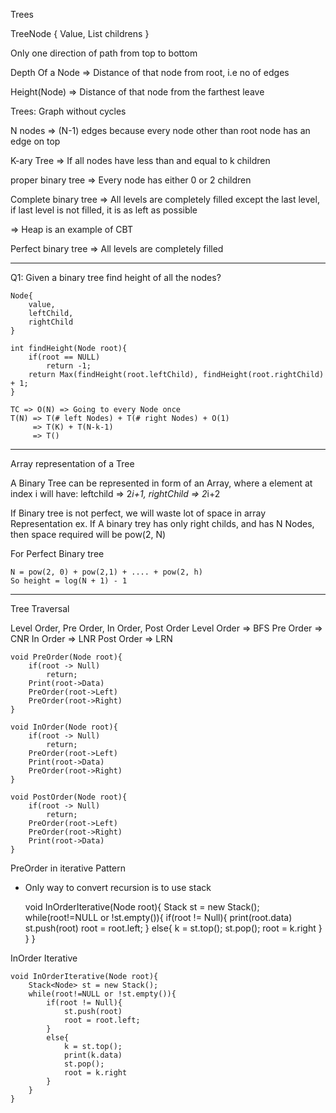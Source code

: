 Trees


TreeNode {
    Value,
    List<TreeNode> childrens
}


Only one direction of path from top to bottom

Depth Of a Node => Distance of that node from root, i.e no of edges

Height(Node) => Distance of that node from the farthest leave

Trees: Graph without cycles

N nodes => (N-1) edges because every node other than root node has
an edge on top


K-ary Tree => If all nodes have less than and equal to k children

proper binary tree => Every node has either 0 or 2 children

Complete binary tree => All levels are completely filled except the last
level, if last level is not filled, it is as left as possible

=> Heap is an example of CBT

Perfect binary tree => All levels are completely filled


-----------------------------------

Q1: Given a binary tree find height of all the nodes?

    Node{
        value,
        leftChild,
        rightChild
    }
    
    int findHeight(Node root){
        if(root == NULL)
            return -1;
        return Max(findHeight(root.leftChild), findHeight(root.rightChild) + 1;
    }
    
    TC => O(N) => Going to every Node once
    T(N) => T(# left Nodes) + T(# right Nodes) + O(1)
         => T(K) + T(N-k-1)
         => T()


---------------------------

Array representation of a Tree

A Binary Tree can be represented in form of an Array, where a element at index i will have:
    leftchild => 2*i+1,
    rightChild => 2*i+2

If Binary tree is not perfect, we will waste lot of space in array Representation
ex. If A binary trey has only right childs, and has N Nodes, then space required will be pow(2, N)

For Perfect Binary tree

    N = pow(2, 0) + pow(2,1) + .... + pow(2, h)
    So height = log(N + 1) - 1


-------------------------------

Tree Traversal

Level Order, Pre Order, In Order, Post Order
Level Order => BFS
Pre Order => CNR
In Order => LNR
Post Order => LRN


    void PreOrder(Node root){
        if(root -> Null)
            return;
        Print(root->Data)
        PreOrder(root->Left)
        PreOrder(root->Right)
    }

    void InOrder(Node root){
        if(root -> Null)
            return;
        PreOrder(root->Left)
        Print(root->Data)
        PreOrder(root->Right)
    }

    void PostOrder(Node root){
        if(root -> Null)
            return;
        PreOrder(root->Left)
        PreOrder(root->Right)
        Print(root->Data)
    }

PreOrder in iterative Pattern
 - Only way to convert recursion is to use stack

 
    void InOrderIterative(Node root){
        Stack<Node> st = new Stack();
        while(root!=NULL or !st.empty()){
            if(root != Null){
                print(root.data)
                st.push(root)
                root = root.left;
            }
            else{
                k = st.top();
                st.pop();
                root = k.right
            }
        }
    }


InOrder Iterative

    void InOrderIterative(Node root){
        Stack<Node> st = new Stack();
        while(root!=NULL or !st.empty()){
            if(root != Null){
                st.push(root)
                root = root.left;
            }
            else{
                k = st.top();
                print(k.data)
                st.pop();
                root = k.right
            }
        }
    }



